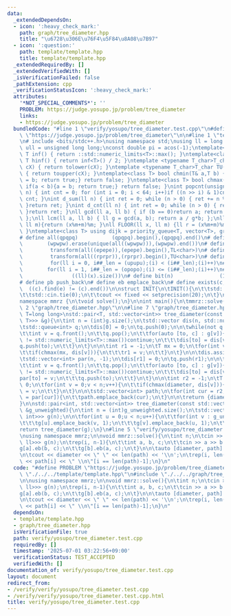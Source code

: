```yaml
---
data:
  _extendedDependsOn:
  - icon: ':heavy_check_mark:'
    path: graph/tree_diameter.hpp
    title: "\u6728\u306E\u76F4\u5F84\u8A08\u7B97"
  - icon: ':question:'
    path: template/template.hpp
    title: template/template.hpp
  _extendedRequiredBy: []
  _extendedVerifiedWith: []
  _isVerificationFailed: false
  _pathExtension: cpp
  _verificationStatusIcon: ':heavy_check_mark:'
  attributes:
    '*NOT_SPECIAL_COMMENTS*': ''
    PROBLEM: https://judge.yosupo.jp/problem/tree_diameter
    links:
    - https://judge.yosupo.jp/problem/tree_diameter
  bundledCode: "#line 1 \"verify/yosupo/tree_diameter.test.cpp\"\n#define PROBLEM\
    \ \"https://judge.yosupo.jp/problem/tree_diameter\"\n\n#line 1 \"template/template.hpp\"\
    \n# include <bits/stdc++.h>\nusing namespace std;\nusing ll = long long;\nusing\
    \ ull = unsigned long long;\nconst double pi = acos(-1);\ntemplate<class T>constexpr\
    \ T inf() { return ::std::numeric_limits<T>::max(); }\ntemplate<class T>constexpr\
    \ T hinf() { return inf<T>() / 2; }\ntemplate <typename T_char>T_char TL(T_char\
    \ cX) { return tolower(cX); }\ntemplate <typename T_char>T_char TU(T_char cX)\
    \ { return toupper(cX); }\ntemplate<class T> bool chmin(T& a,T b) { if(a > b){a\
    \ = b; return true;} return false; }\ntemplate<class T> bool chmax(T& a,T b) {\
    \ if(a < b){a = b; return true;} return false; }\nint popcnt(unsigned long long\
    \ n) { int cnt = 0; for (int i = 0; i < 64; i++)if ((n >> i) & 1)cnt++; return\
    \ cnt; }\nint d_sum(ll n) { int ret = 0; while (n > 0) { ret += n % 10; n /= 10;\
    \ }return ret; }\nint d_cnt(ll n) { int ret = 0; while (n > 0) { ret++; n /= 10;\
    \ }return ret; }\nll gcd(ll a, ll b) { if (b == 0)return a; return gcd(b, a%b);\
    \ };\nll lcm(ll a, ll b) { ll g = gcd(a, b); return a / g*b; };\nll MOD(ll x,\
    \ ll m){return (x%m+m)%m; }\nll FLOOR(ll x, ll m) {ll r = (x%m+m)%m; return (x-r)/m;\
    \ }\ntemplate<class T> using dijk = priority_queue<T, vector<T>, greater<T>>;\n\
    # define all(qpqpq)           (qpqpq).begin(),(qpqpq).end()\n# define UNIQUE(wpwpw)\
    \        (wpwpw).erase(unique(all((wpwpw))),(wpwpw).end())\n# define LOWER(epepe)\
    \         transform(all((epepe)),(epepe).begin(),TL<char>)\n# define UPPER(rprpr)\
    \         transform(all((rprpr)),(rprpr).begin(),TU<char>)\n# define rep(i,upupu)\
    \         for(ll i = 0, i##_len = (upupu);(i) < (i##_len);(i)++)\n# define reps(i,opopo)\
    \        for(ll i = 1, i##_len = (opopo);(i) <= (i##_len);(i)++)\n# define len(x)\
    \                ((ll)(x).size())\n# define bit(n)               (1LL << (n))\n\
    # define pb push_back\n# define eb emplace_back\n# define exists(c, e)       \
    \  ((c).find(e) != (c).end())\n\nstruct INIT{\n\tINIT(){\n\t\tstd::ios::sync_with_stdio(false);\n\
    \t\tstd::cin.tie(0);\n\t\tcout << fixed << setprecision(20);\n\t}\n}INIT;\n\n\
    namespace mmrz {\n\tvoid solve();\n}\n\nint main(){\n\tmmrz::solve();\n}\n#line\
    \ 2 \"graph/tree_diameter.hpp\"\n\n#line 7 \"graph/tree_diameter.hpp\"\n\ntemplate<typename\
    \ T=long long>\nstd::pair<T, std::vector<int>> tree_diameter(const std::vector<std::vector<std::pair<int,\
    \ T>>> &g){\n\tint n = (int)g.size();\n\tstd::vector dis(n, std::numeric_limits<T>::max());\n\
    \tstd::queue<int> q;\n\tdis[0] = 0;\n\tq.push(0);\n\n\twhile(not q.empty()){\n\
    \t\tint v = q.front();\n\t\tq.pop();\n\t\tfor(auto [to, c] : g[v]){\n\t\t\tif(dis[to]\
    \ != std::numeric_limits<T>::max())continue;\n\t\t\tdis[to] = dis[v]+c;\n\t\t\t\
    q.push(to);\n\t\t}\n\t}\n\n\tint r1 = -1;\n\tT mx = 0;\n\tfor(int v = 0;v < n;v++){\n\
    \t\tif(chmax(mx, dis[v])){\n\t\t\tr1 = v;\n\t\t}\n\t}\n\n\tdis.assign(n, std::numeric_limits<T>::max());\n\
    \tstd::vector<int> par(n, -1);\n\tdis[r1] = 0;\n\tq.push(r1);\n\n\twhile(not q.empty()){\n\
    \t\tint v = q.front();\n\t\tq.pop();\n\t\tfor(auto [to, c] : g[v]){\n\t\t\tif(dis[to]\
    \ != std::numeric_limits<T>::max())continue;\n\t\t\tdis[to] = dis[v]+c;\n\t\t\t\
    par[to] = v;\n\t\t\tq.push(to);\n\t\t}\n\t}\n\n\tint r2 = -1;\n\tT diameter =\
    \ 0;\n\tfor(int v = 0;v < n;v++){\n\t\tif(chmax(diameter, dis[v])){\n\t\t\tr2\
    \ = v;\n\t\t}\n\t}\n\n\tstd::vector<int> path;\n\tfor(int cur = r2;cur != -1;cur\
    \ = par[cur]){\n\t\tpath.emplace_back(cur);\n\t}\n\n\treturn {diameter, path};\n\
    }\n\nstd::pair<int, std::vector<int>> tree_diameter(const std::vector<std::vector<int>>\
    \ &g_unweighted){\n\tint n = (int)g_unweighted.size();\n\tstd::vector<std::vector<std::pair<int,\
    \ int>>> g(n);\n\n\tfor(int u = 0;u < n;u++){\n\t\tfor(int v : g_unweighted[u]){\n\
    \t\t\tg[u].emplace_back(v, 1);\n\t\t\tg[v].emplace_back(u, 1);\n\t\t}\n\t}\n\t\
    return tree_diameter(g);\n}\n#line 5 \"verify/yosupo/tree_diameter.test.cpp\"\n\
    \nusing namespace mmrz;\n\nvoid mmrz::solve(){\n\tint n;\n\tcin >> n;\n\tvector<vector<pair<int,\
    \ ll>>> g(n);\n\trep(i, n-1){\n\t\tint a, b, c;\n\t\tcin >> a >> b >> c;\n\t\t\
    g[a].eb(b, c);\n\t\tg[b].eb(a, c);\n\t}\n\n\tauto [diameter, path] = tree_diameter(g);\n\
    \n\tcout << diameter << \" \" << len(path) << '\\n';\n\trep(i, len(path))cout\
    \ << path[i] << \" \\n\"[i == len(path)-1];\n}\n"
  code: "#define PROBLEM \"https://judge.yosupo.jp/problem/tree_diameter\"\n\n#include\
    \ \"./../../template/template.hpp\"\n#include \"./../../graph/tree_diameter.hpp\"\
    \n\nusing namespace mmrz;\n\nvoid mmrz::solve(){\n\tint n;\n\tcin >> n;\n\tvector<vector<pair<int,\
    \ ll>>> g(n);\n\trep(i, n-1){\n\t\tint a, b, c;\n\t\tcin >> a >> b >> c;\n\t\t\
    g[a].eb(b, c);\n\t\tg[b].eb(a, c);\n\t}\n\n\tauto [diameter, path] = tree_diameter(g);\n\
    \n\tcout << diameter << \" \" << len(path) << '\\n';\n\trep(i, len(path))cout\
    \ << path[i] << \" \\n\"[i == len(path)-1];\n}\n"
  dependsOn:
  - template/template.hpp
  - graph/tree_diameter.hpp
  isVerificationFile: true
  path: verify/yosupo/tree_diameter.test.cpp
  requiredBy: []
  timestamp: '2025-07-01 03:22:56+09:00'
  verificationStatus: TEST_ACCEPTED
  verifiedWith: []
documentation_of: verify/yosupo/tree_diameter.test.cpp
layout: document
redirect_from:
- /verify/verify/yosupo/tree_diameter.test.cpp
- /verify/verify/yosupo/tree_diameter.test.cpp.html
title: verify/yosupo/tree_diameter.test.cpp
---
```

